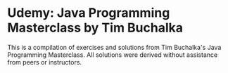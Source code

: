 # Udemy: Java Programming Masterclass by Tim Buchalka

This is a compilation of exercises and solutions from Tim Buchalka's Java Programming Masterclass.
All solutions were derived without assistance from peers or instructors.

